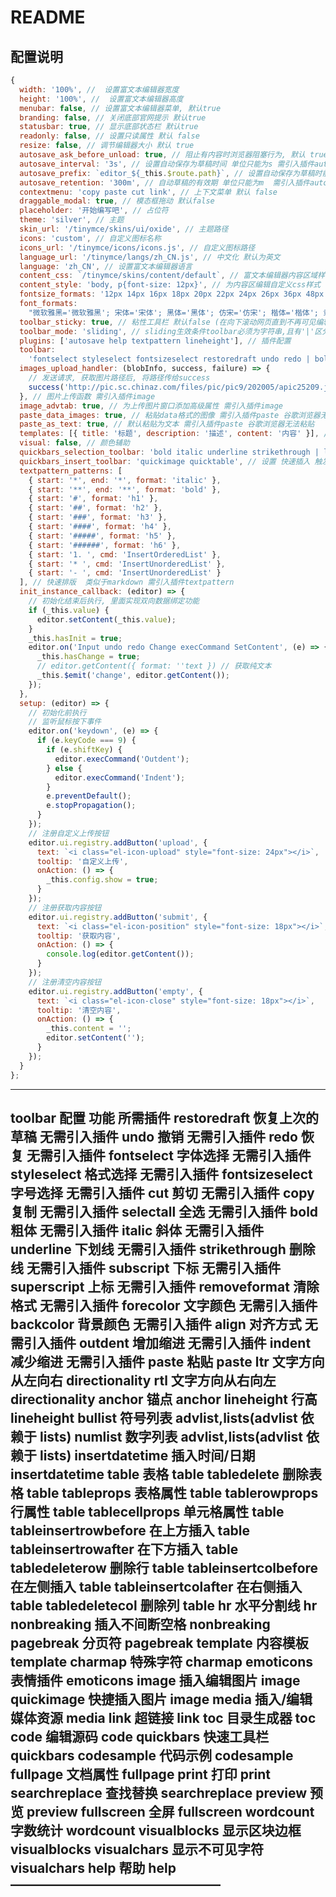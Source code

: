 # README

## 配置说明

```javascript
{
  width: '100%', //  设置富文本编辑器宽度
  height: '100%', //  设置富文本编辑器高度
  menubar: false, // 设置富文本编辑器菜单, 默认true
  branding: false, // 关闭底部官网提示 默认true
  statusbar: true, // 显示底部状态栏 默认true
  readonly: false, // 设置只读属性 默认 false
  resize: false, // 调节编辑器大小 默认 true
  autosave_ask_before_unload: true, // 阻止有内容时浏览器阻塞行为, 默认 true  需引入插件autosave
  autosave_interval: '3s', // 设置自动保存为草稿时间 单位只能为s 需引入插件autosave
  autosave_prefix: `editor_${_this.$route.path}`, // 设置自动保存为草稿时前缀 本地localStorage中存储  需引入插件autosave
  autosave_retention: '300m', // 自动草稿的有效期 单位只能为m  需引入插件autosave
  contextmenu: 'copy paste cut link', // 上下文菜单 默认 false
  draggable_modal: true, // 模态框拖动 默认false
  placeholder: '开始编写吧', // 占位符
  theme: 'silver', // 主题
  skin_url: '/tinymce/skins/ui/oxide', // 主题路径
  icons: 'custom', // 自定义图标名称
  icons_url: '/tinymce/icons/icons.js', // 自定义图标路径
  language_url: '/tinymce/langs/zh_CN.js', // 中文化 默认为英文
  language: 'zh_CN', // 设置富文本编辑器语言
  content_css: `/tinymce/skins/content/default`, // 富文本编辑器内容区域样式
  content_style: 'body, p{font-size: 12px}', // 为内容区编辑自定义css样式
  fontsize_formats: '12px 14px 16px 18px 20px 22px 24px 26px 36px 48px 56px', // 工具栏自定义字体大小选项
  font_formats:
    "微软雅黑='微软雅黑'; 宋体='宋体'; 黑体='黑体'; 仿宋='仿宋'; 楷体='楷体'; 隶书='隶书'; 幼圆='幼圆'; 方正舒体='方正舒体'; 方正姚体='方正姚体'; 等线='等线'; 华文彩云='华文彩云'; 华文仿宋='华文仿宋'; 华文行楷='华文行楷'; 华文楷体='华文楷体'; 华文隶书='华文隶书'; Andale Mono=andale mono,times; Arial=arial; Arial Black=arial black;avant garde; Book Antiqua=book antiqua;palatino; Comic Sans MS=comic sans ms; Courier New=courier new;courier; Georgia=georgia; Helvetica=helvetica; Impact=impact;chicago; Symbol=symbol; Tahoma=tahoma;arial; sans-serif; Terminal=terminal,monaco; Times New Roman=times new roman,times; Trebuchet MS=trebuchet ms; Verdana=verdana;geneva; Webdings=webdings; Wingdings=wingdings", // 工具栏自定义字体选项
  toolbar_sticky: true, // 粘性工具栏 默认false (在向下滚动网页直到不再可见编辑器时，将工具栏和菜单停靠在屏幕顶部)
  toolbar_mode: 'sliding', // sliding生效条件toolbar必须为字符串,且有'|'区分,不能为数组
  plugins: ['autosave help textpattern lineheight'], // 插件配置
  toolbar:
    'fontselect styleselect fontsizeselect restoredraft undo redo | bold italic underline strikethrough subscript superscript removeformat forecolor backcolor lineheight align outdent indent help', // 工具栏配置
  images_upload_handler: (blobInfo, success, failure) => {
    // 发送请求, 获取图片路径后, 将路径传给success
    success('http://pic.sc.chinaz.com/files/pic/pic9/202005/apic25209.jpg');
  }, // 图片上传函数 需引入插件image
  image_advtab: true, // 为上传图片窗口添加高级属性 需引入插件image
  paste_data_images: true, // 粘贴data格式的图像 需引入插件paste 谷歌浏览器无法粘贴
  paste_as_text: true, // 默认粘贴为文本 需引入插件paste 谷歌浏览器无法粘贴
  templates: [{ title: '标题', description: '描述', content: '内容' }], // 内容模板 需引入插件templates
  visual: false, // 颜色辅助
  quickbars_selection_toolbar: 'bold italic underline strikethrough | link h2 h3 h4 blockquote', // 设置 快速选择 触发提供的工具栏 需引入插件  默认 'alignleft aligncenter alignright' 设置为false禁用
  quickbars_insert_toolbar: 'quickimage quicktable', // 设置 快速插入 触发提供的工具栏 需引入插件quickbars 默认 quickimage quicktable 设置为false禁用
  textpattern_patterns: [
    { start: '*', end: '*', format: 'italic' },
    { start: '**', end: '**', format: 'bold' },
    { start: '#', format: 'h1' },
    { start: '##', format: 'h2' },
    { start: '###', format: 'h3' },
    { start: '####', format: 'h4' },
    { start: '#####', format: 'h5' },
    { start: '######', format: 'h6' },
    { start: '1. ', cmd: 'InsertOrderedList' },
    { start: '* ', cmd: 'InsertUnorderedList' },
    { start: '- ', cmd: 'InsertUnorderedList' }
  ], // 快速排版  类似于markdown 需引入插件textpattern
  init_instance_callback: (editor) => {
    // 初始化结束后执行, 里面实现双向数据绑定功能
    if (_this.value) {
      editor.setContent(_this.value);
    }
    _this.hasInit = true;
    editor.on('Input undo redo Change execCommand SetContent', (e) => {
      _this.hasChange = true;
      // editor.getContent({ format: ''text }) // 获取纯文本
      _this.$emit('change', editor.getContent());
    });
  },
  setup: (editor) => {
    // 初始化前执行
    // 监听鼠标按下事件
    editor.on('keydown', (e) => {
      if (e.keyCode === 9) {
        if (e.shiftKey) {
          editor.execCommand('Outdent');
        } else {
          editor.execCommand('Indent');
        }
        e.preventDefault();
        e.stopPropagation();
      }
    });
    // 注册自定义上传按钮
    editor.ui.registry.addButton('upload', {
      text: `<i class="el-icon-upload" style="font-size: 24px"></i>`,
      tooltip: '自定义上传',
      onAction: () => {
        _this.config.show = true;
      }
    });
    // 注册获取内容按钮
    editor.ui.registry.addButton('submit', {
      text: `<i class="el-icon-position" style="font-size: 18px"></i>`,
      tooltip: '获取内容',
      onAction: () => {
        console.log(editor.getContent());
      }
    });
    // 注册清空内容按钮
    editor.ui.registry.addButton('empty', {
      text: `<i class="el-icon-close" style="font-size: 18px"></i>`,
      tooltip: '清空内容',
      onAction: () => {
        _this.content = '';
        editor.setContent('');
      }
    });
  }
};
```

---

toolbar 配置 功能 所需插件
restoredraft 恢复上次的草稿 无需引入插件
undo 撤销 无需引入插件
redo 恢复 无需引入插件
fontselect 字体选择 无需引入插件
styleselect 格式选择 无需引入插件
fontsizeselect 字号选择 无需引入插件
cut 剪切 无需引入插件
copy 复制 无需引入插件
selectall 全选 无需引入插件
bold 粗体 无需引入插件
italic 斜体 无需引入插件
underline 下划线 无需引入插件
strikethrough 删除线 无需引入插件
subscript 下标 无需引入插件
superscript 上标 无需引入插件
removeformat 清除格式 无需引入插件
forecolor 文字颜色 无需引入插件
backcolor 背景颜色 无需引入插件
align 对齐方式 无需引入插件
outdent 增加缩进 无需引入插件
indent 减少缩进 无需引入插件
paste 粘贴 paste
ltr 文字方向从左向右 directionality
rtl 文字方向从右向左 directionality
anchor 锚点 anchor
lineheight 行高 lineheight
bullist 符号列表 advlist,lists(advlist 依赖于 lists)
numlist 数字列表 advlist,lists(advlist 依赖于 lists)
insertdatetime 插入时间/日期 insertdatetime
table 表格 table
tabledelete 删除表格 table
tableprops 表格属性 table
tablerowprops 行属性 table
tablecellprops 单元格属性 table
tableinsertrowbefore 在上方插入 table
tableinsertrowafter 在下方插入 table
tabledeleterow 删除行 table
tableinsertcolbefore 在左侧插入 table
tableinsertcolafter 在右侧插入 table
tabledeletecol 删除列 table
hr 水平分割线 hr
nonbreaking 插入不间断空格 nonbreaking
pagebreak 分页符 pagebreak
template 内容模板 template
charmap 特殊字符 charmap
emoticons 表情插件 emoticons
image 插入编辑图片 image
quickimage 快捷插入图片 image
media 插入/编辑媒体资源 media
link 超链接 link
toc 目录生成器 toc
code 编辑源码 code
quickbars 快速工具栏 quickbars
codesample 代码示例 codesample
fullpage 文档属性 fullpage
print 打印 print
searchreplace 查找替换 searchreplace
preview 预览 preview
fullscreen 全屏 fullscreen
wordcount 字数统计 wordcount
visualblocks 显示区块边框 visualblocks
visualchars 显示不可见字符 visualchars
help 帮助 help
————————————————
--

